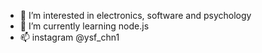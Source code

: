 - 👀 I’m interested in electronics, software and psychology 
- 🌱 I’m currently learning node.js
- 📫 instagram @ysf_chn1

